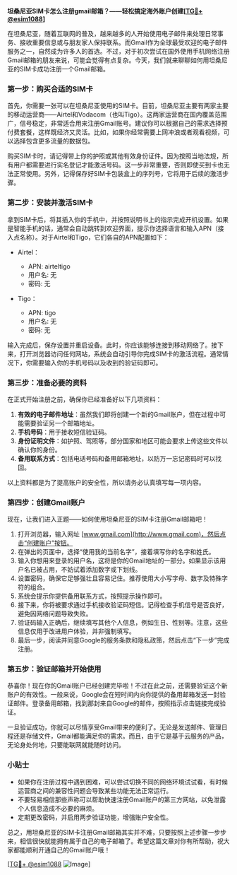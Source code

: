 **坦桑尼亚SIM卡怎么注册gmail邮箱？——轻松搞定海外账户创建[[TG💪+ @esim1088](https://t.me/s/esim1088)]**

在坦桑尼亚，随着互联网的普及，越来越多的人开始使用电子邮件来处理日常事务、接收重要信息或与朋友家人保持联系。而Gmail作为全球最受欢迎的电子邮件服务之一，自然成为许多人的首选。不过，对于初次尝试在国外使用手机网络注册Gmail邮箱的朋友来说，可能会觉得有点复杂。今天，我们就来聊聊如何用坦桑尼亚的SIM卡成功注册一个Gmail邮箱。

### **第一步：购买合适的SIM卡**

首先，你需要一张可以在坦桑尼亚使用的SIM卡。目前，坦桑尼亚主要有两家主要的移动运营商——Airtel和Vodacom（也叫Tigo）。这两家运营商在国内覆盖范围广，信号稳定，非常适合用来注册Gmail账号。建议你可以根据自己的需求选择预付费套餐，这样既经济又灵活。比如，如果你经常需要上网冲浪或者观看视频，可以选择包含更多流量的数据包。

购买SIM卡时，请记得带上你的护照或其他有效身份证件。因为按照当地法规，所有用户都需要进行实名登记才能激活号码。这一步非常重要，否则即使买到卡也无法正常使用。另外，记得保存好SIM卡包装盒上的序列号，它将用于后续的激活步骤。

### **第二步：安装并激活SIM卡**

拿到SIM卡后，将其插入你的手机中，并按照说明书上的指示完成开机设置。如果是智能手机的话，通常会自动跳转到欢迎界面，提示你选择语言和输入APN（接入点名称）。对于Airtel和Tigo，它们各自的APN配置如下：

- Airtel：
  - APN: airteltigo
  - 用户名: 无
  - 密码: 无

- Tigo：
  - APN: tigo
  - 用户名: 无
  - 密码: 无

输入完成后，保存设置并重启设备。此时，你应该能够连接到移动网络了。接下来，打开浏览器访问任何网站，系统会自动引导你完成SIM卡的激活流程。通常情况下，你需要输入你的手机号码以及收到的验证码即可。

### **第三步：准备必要的资料**

在正式开始注册之前，确保你已经准备好以下几项资料：

1. **有效的电子邮件地址**：虽然我们即将创建一个新的Gmail账户，但在过程中可能需要验证另一个邮箱地址。
2. **手机号码**：用于接收短信验证码。
3. **身份证明文件**：如护照、驾照等，部分国家和地区可能会要求上传这些文件以确认你的身份。
4. **备用联系方式**：包括电话号码和备用邮箱地址，以防万一忘记密码时可以找回。

以上资料都是为了提高账户的安全性，所以请务必认真填写每一项内容。

### **第四步：创建Gmail账户**

现在，让我们进入正题——如何使用坦桑尼亚的SIM卡注册Gmail邮箱吧！

1. 打开浏览器，输入网址 [www.gmail.com](http://www.gmail.com)，然后点击“创建账户”按钮。
2. 在弹出的页面中，选择“使用我的当前名字”，接着填写你的名字和姓氏。
3. 输入你想用来登录的用户名，这将是你的Gmail地址的一部分。如果显示该用户名已被占用，不妨试着添加数字或下划线。
4. 设置密码，确保它足够强壮且容易记住。推荐使用大小写字母、数字及特殊字符的组合。
5. 系统会提示你提供备用联系方式，按照提示操作即可。
6. 接下来，你将被要求通过手机接收验证码短信。记得检查手机信号是否良好，避免因网络问题导致失败。
7. 验证码输入正确后，继续填写其他个人信息，例如生日、性别等。注意，这些信息仅用于改进用户体验，并非强制填写。
8. 最后一步，阅读并同意Google的服务条款和隐私政策，然后点击“下一步”完成注册。

### **第五步：验证邮箱并开始使用**

恭喜你！现在你的Gmail账户已经创建完毕啦！不过在此之前，还需要验证这个新账户的有效性。一般来说，Google会在短时间内向你提供的备用邮箱发送一封验证邮件。登录备用邮箱，找到那封来自Google的邮件，按照指示点击链接完成验证。

一旦验证成功，你就可以尽情享受Gmail带来的便利了。无论是发送邮件、管理日程还是存储文件，Gmail都能满足你的需求。而且，由于它是基于云服务的产品，无论身处何地，只要能联网就能随时访问。

### **小贴士**

- 如果你在注册过程中遇到困难，可以尝试切换不同的网络环境试试看，有时候运营商之间的兼容性问题会导致某些功能无法正常运行。
- 不要轻易相信那些声称可以帮助快速注册Gmail账户的第三方网站，以免泄露个人信息造成不必要的麻烦。
- 定期更改密码，并启用两步验证功能，增强账户安全性。

总之，用坦桑尼亚的SIM卡注册Gmail邮箱其实并不难，只要按照上述步骤一步步来，相信很快就能拥有属于自己的电子邮箱了。希望这篇文章对你有所帮助，祝大家都能顺利开通自己的Gmail账户哦！

[[TG💪+ @esim1088](https://t.me/s/esim1088) ![Image](https://i.postimg.cc/4NQfJmqS/Snipaste-2025-05-13-00-14-12.png)]